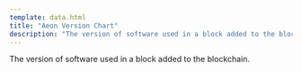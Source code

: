 ```yaml
---
template: data.html
title: "Aeon Version Chart"
description: "The version of software used in a block added to the blockchain."
---
```

The version of software used in a block added to the blockchain.

